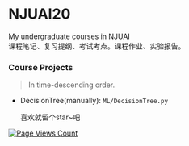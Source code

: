 # NJUAI20
My undergraduate courses in NJUAI  
课程笔记、复习提纲、考试考点。课程作业、实验报告。  

### Course Projects  
>In time-descending order.
* DecisionTree(manually): `ML/DecisionTree.py`
  
  喜欢就留个star~吧  
  
[![Page Views Count](https://badges.toozhao.com/badges/01GYHDTSQX9KXBYG96T2V35KPH/green.svg)](https://badges.toozhao.com/stats/01GYHDTSQX9KXBYG96T2V35KPH "Get your own page views count badge on badges.toozhao.com")
